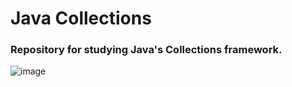 # Java Collections

### Repository for studying Java's Collections framework. 

![image](https://user-images.githubusercontent.com/123518676/222907208-e6b8a450-47dc-4bbc-9400-587d1afe4fb7.png)

